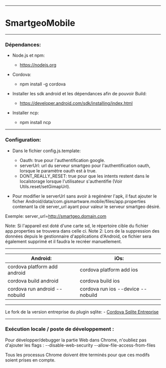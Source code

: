----------

# SmartgeoMobile

----------

### **Dépendances:**

- Node.js et npm:
	- https://nodejs.org

- Cordova:
	- npm install -g cordova

- Installer les sdk android et les dépendances afin de pouvoir Build:
	- https://developer.android.com/sdk/installing/index.html

- Installer ncp:
	- npm install ncp

----------

### **Configuration:**

- Dans le fichier config.js.template:
	- Oauth: true pour l'authentification google.
	- serverUrl: url du serveur smartgeo pour l'authentification oauth, lorsque le paramètre oauth est à true.
	- DONT_REALLY_RESET: true pour que les intents restent dans le localstorage lorsque l'utilisateur s'authentifie (Voir Utils.reset/setGimapUrl).

- Pour modifier le serverUrl sans avoir à regénérer l'apk, il faut ajouter le ficher Android/data/com.gismartware.mobile/files/app.properties contenant la clé server_url ayant pour valeur le serveur smartgeo désiré.

Exemple: server_url=http://smartgeo.domain.com

Note: Si l'appareil est doté d'une carte sd, le répertoire cible du fichier app.properties se trouvera dans celle ci.
Note 2: Lors de la suppression des données depuis le gestionnaire d'applications d'Android, ce fichier sera également supprimé et il faudra le recréer manuellement.

----------

**Android:** | **iOs:**
------------ | -------------
cordova platform add android | cordova platform add ios
cordova build android | cordova build ios
cordova run android --nobuild | cordova run ios --device --nobuild

----------

Le fork de la version entreprise du plugin sqlite:
	- [Cordova Sqlite Entreprise](https://github.com/Diliz/Cordova-sqlite-enterprise-free)

----------

### **Exécution locale / poste de développement :**

Pour développer/debugger la partie Web dans Chrome, n'oubliez pas d'ajouter les flags : --disable-web-security --allow-file-access-from-files

Tous les processus Chrome doivent être terminés pour que ces modifs soient prises en compte.
